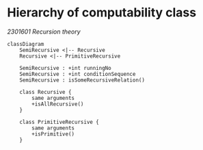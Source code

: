 # Hierarchy of computability class
*2301601 Recursion theory*

```mermaid
classDiagram
    SemiRecursive <|-- Recursive
    Recursive <|-- PrimitiveRecursive

    SemiRecursive : +int runningNo
    SemiRecursive : +int conditionSequence
    SemiRecursive : isSomeRecursiveRelation()
    
    class Recursive {
        same arguments
        +isAllRecursive()
    }

    class PrimitiveRecursive {
        same arguments
        +isPrimitive()
    }
```